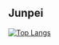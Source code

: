 ## Junpei

[![Top Langs](https://github-readme-stats.vercel.app/api/top-langs/?username={名前}&layout=compact&theme=onedark)](https://github.com/anuraghazra/github-readme-stats)

